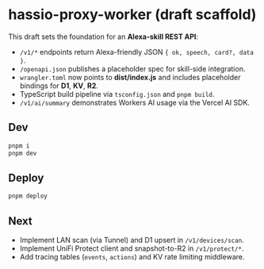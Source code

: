 # hassio-proxy-worker (draft scaffold)

This draft sets the foundation for an **Alexa-skill REST API**:

- `/v1/*` endpoints return Alexa-friendly JSON `{ ok, speech, card?, data }`.
- `/openapi.json` publishes a placeholder spec for skill-side integration.
- `wrangler.toml` now points to **dist/index.js** and includes placeholder bindings for **D1**, **KV**, **R2**.
- TypeScript build pipeline via `tsconfig.json` and `pnpm build`.
- `/v1/ai/summary` demonstrates Workers AI usage via the Vercel AI SDK.

## Dev
```bash
pnpm i
pnpm dev
```

## Deploy
```bash
pnpm deploy
```

## Next
- Implement LAN scan (via Tunnel) and D1 upsert in `/v1/devices/scan`.
- Implement UniFi Protect client and snapshot-to-R2 in `/v1/protect/*`.
- Add tracing tables (`events`, `actions`) and KV rate limiting middleware.

